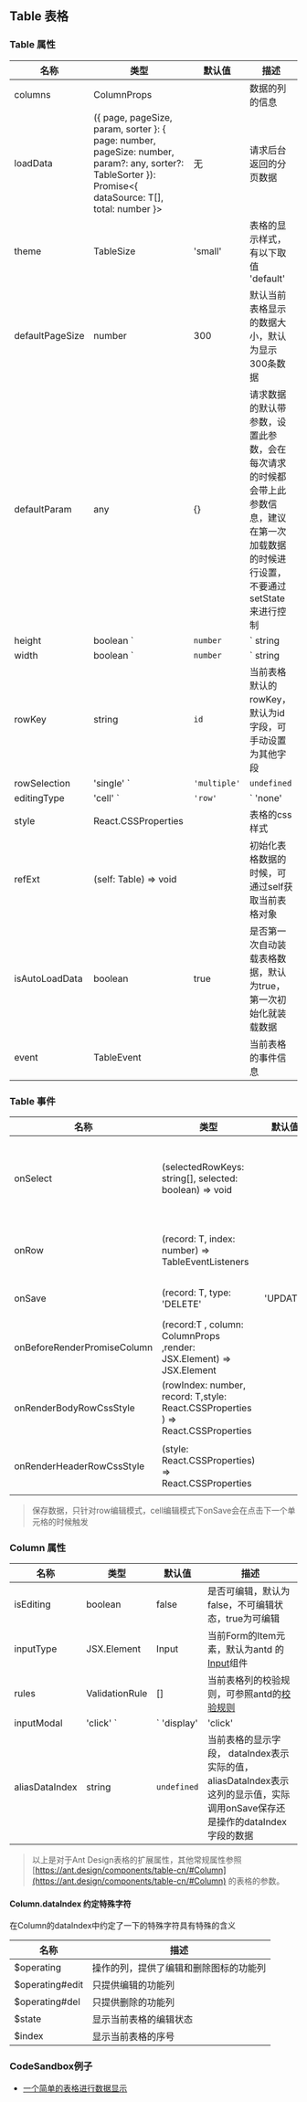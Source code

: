 ## Table 表格


### Table 属性

|名称        | 类型                | 默认值  | 描述
|----       |----                |-----   |------
|columns     |ColumnProps        |       | 数据的列的信息
|loadData    |({ page, pageSize, param, sorter }: { page: number, pageSize: number, param?: any, sorter?: TableSorter }): Promise<{ dataSource: T[], total: number }>| 无 |请求后台返回的分页数据
|theme      |TableSize           |'small' | 表格的显示样式，有以下取值 'default' | 'middle' | 'small'
|defaultPageSize |number         |300     | 默认当前表格显示的数据大小，默认为显示300条数据
|defaultParam    |any            |{}      | 请求数据的默认带参数，设置此参数，会在每次请求的时候都会带上此参数信息，建议在第一次加载数据的时候进行设置，不要通过setState来进行控制
|height          |boolean `|` number `|` string  | 400 | 表格的高度，默认为400px
|width           |boolean `|` number `|` string  | `100%` | 表格的宽度，默认为百分之百
|rowKey          |string         | `id`       | 当前表格默认的rowKey，默认为id字段，可手动设置为其他字段
|rowSelection   | 'single' `|` 'multiple' `|` undefined `|` undefined | 表格的选择模式，默认为undefined不显示选择框
|editingType    | 'cell' `|` 'row' `|` 'none' | 'none' | 当前单元格编辑类型，cell表示单元格编辑，row表示行编辑,none 表示无编辑模式
|style          | React.CSSProperties |  | 表格的css样式
|refExt         | (self: Table<T>) => void |  | 初始化表格数据的时候，可通过self获取当前表格对象
|isAutoLoadData | boolean   | true  | 是否第一次自动装载表格数据，默认为true，第一次初始化就装载数据
|event          |  TableEvent<T>   |    |  当前表格的事件信息


### Table 事件

|名称        | 类型                                                    | 默认值  | 描述
|----       |----                                                     |-----   |------
|onSelect   |(selectedRowKeys: string[], selected: boolean) => void   |        | 用户点击选择框选中，或者取消的时候触发的事件
|onRow      |(record: T, index: number) => TableEventListeners        |        |用户点击当前行触发的事件。
|onSave     | (record: T, type: 'DELETE' | 'UPDATE' | 'CREATE') => Promise<boolean>| | 用户编辑保存会触发他的onSave事件。
|onBeforeRenderPromiseColumn     | (record:T , column: ColumnProps<T> ,render: JSX.Element) => JSX.Element| |渲染特殊单元格触发的事件
|onRenderBodyRowCssStyle     | (rowIndex: number, record: T,style: React.CSSProperties ) => React.CSSProperties| |控制body row的css样式
|onRenderHeaderRowCssStyle     | (style: React.CSSProperties) => React.CSSProperties| |控制header row的css样式

> 保存数据，只针对row编辑模式，cell编辑模式下onSave会在点击下一个单元格的时候触发




### Column 属性
 
|名称        | 类型                | 默认值  | 描述
|----       |----                |-----   |------
|isEditing  |boolean             | false  | 是否可编辑，默认为false，不可编辑状态，true为可编辑
|inputType  |JSX.Element         | Input  | 当前Form的Item元素，默认为antd 的[Input](https://ant.design/components/input-cn/)组件
|rules      |ValidationRule      | []     | 当前表格列的校验规则，可参照antd的[校验规则](https://ant.design/components/form-cn/#%E6%A0%A1%E9%AA%8C%E8%A7%84%E5%88%99)
|inputModal |'click' `|` 'display' | 'click' | 当前表格的编辑模式，display表示一直显示在表格上，click表示点击后才能进行编辑
|aliasDataIndex |string            | `undefined` |当前表格的显示字段， dataIndex表示实际的值，aliasDataIndex表示这列的显示值，实际调用onSave保存还是操作的dataIndex字段的数据

> 以上是对于Ant Design表格的扩展属性，其他常规属性参照 [https://ant.design/components/table-cn/#Column](https://ant.design/components/table-cn/#Column) 的表格的参数。

#### Column.dataIndex 约定特殊字符

在Column的dataIndex中约定了一下的特殊字符具有特殊的含义

|名称              | 描述
|----             |------
|$operating       | 操作的列，提供了编辑和删除图标的功能列
|$operating#edit  | 只提供编辑的功能列
|$operating#del   | 只提供删除的功能列
|$state           | 显示当前表格的编辑状态
|$index           | 显示当前表格的序号

### CodeSandbox例子

- [一个简单的表格进行数据显示](https://codesandbox.io/s/basetable-v3609?view=editor)
